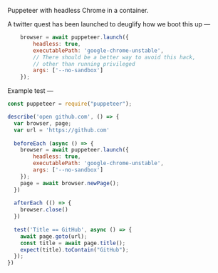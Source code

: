 Puppeteer with headless Chrome in a container.

A twitter quest has been launched to deuglify how we boot this up &mdash;

```javascript
    browser = await puppeteer.launch({
        headless: true,
        executablePath: 'google-chrome-unstable',
        // There should be a better way to avoid this hack,
        // other than running privileged
        args: ['--no-sandbox']
    });
```

Example test &mdash;

```javascript
const puppeteer = require("puppeteer");

describe('open github.com', () => {
  var browser, page;
  var url = 'https://github.com'
  
  beforeEach (async () => {
    browser = await puppeteer.launch({
        headless: true,
        executablePath: 'google-chrome-unstable',
        args: ['--no-sandbox']
    });
    page = await browser.newPage();
  })
  
  afterEach (() => {
    browser.close()
  })
  
  test('Title == GitHub', async () => {
    await page.goto(url);
    const title = await page.title();
    expect(title).toContain("GitHub");
  });
})
```
